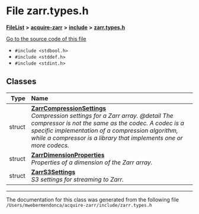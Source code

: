 

# File zarr.types.h



[**FileList**](files.md) **>** [**acquire-zarr**](dir_333e6df7611621adb9e912e152b800c4.md) **>** [**include**](dir_ccebfe39b92f73ccebee9a2fb203dc1b.md) **>** [**zarr.types.h**](zarr_8types_8h.md)

[Go to the source code of this file](zarr_8types_8h_source.md)



* `#include <stdbool.h>`
* `#include <stddef.h>`
* `#include <stdint.h>`















## Classes

| Type | Name |
| ---: | :--- |
| struct | [**ZarrCompressionSettings**](struct_zarr_compression_settings.md) <br>_Compression settings for a Zarr array. @detail The compressor is not the same as the codec. A codec is a specific implementation of a compression algorithm, while a compressor is a library that implements one or more codecs._  |
| struct | [**ZarrDimensionProperties**](struct_zarr_dimension_properties.md) <br>_Properties of a dimension of the Zarr array._  |
| struct | [**ZarrS3Settings**](struct_zarr_s3_settings.md) <br>_S3 settings for streaming to Zarr._  |



















































------------------------------
The documentation for this class was generated from the following file `/Users/mwebermendonca/acquire-zarr/include/zarr.types.h`

